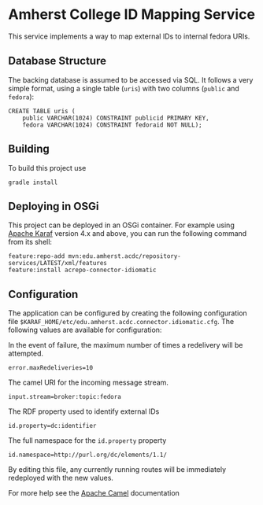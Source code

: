Amherst College ID Mapping Service
==================================

This service implements a way to map external IDs to internal fedora URIs.

Database Structure
------------------

The backing database is assumed to be accessed via SQL. It follows a very simple
format, using a single table (`uris`) with two columns (`public` and `fedora`):

    CREATE TABLE uris (
        public VARCHAR(1024) CONSTRAINT publicid PRIMARY KEY,
        fedora VARCHAR(1024) CONSTRAINT fedoraid NOT NULL);

Building
--------

To build this project use

    gradle install

Deploying in OSGi
-----------------

This project can be deployed in an OSGi container. For example using
[Apache Karaf](http://karaf.apache.org) version 4.x and above, you can run the following
command from its shell:

    feature:repo-add mvn:edu.amherst.acdc/repository-services/LATEST/xml/features
    feature:install acrepo-connector-idiomatic

Configuration
-------------

The application can be configured by creating the following configuration
file `$KARAF_HOME/etc/edu.amherst.acdc.connector.idiomatic.cfg`. The following values
are available for configuration:

In the event of failure, the maximum number of times a redelivery will be attempted.

    error.maxRedeliveries=10

The camel URI for the incoming message stream.

    input.stream=broker:topic:fedora

The RDF property used to identify external IDs

    id.property=dc:identifier

The full namespace for the `id.property` property

    id.namespace=http://purl.org/dc/elements/1.1/

By editing this file, any currently running routes will be immediately redeployed
with the new values.

For more help see the [Apache Camel](http://camel.apache.org) documentation


